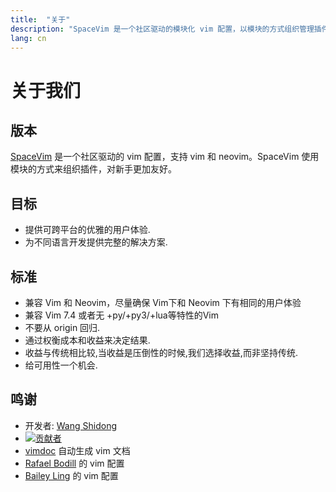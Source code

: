 ```yaml
---
title:  "关于"
description: "SpaceVim 是一个社区驱动的模块化 vim 配置，以模块的方式组织管理插件和配置"
lang: cn
---
```


# 关于我们

## 版本

[SpaceVim](https://github.com/SpaceVim/SpaceVim) 是一个社区驱动的 vim 配置，支持 vim 和 neovim。SpaceVim 
使用模块的方式来组织插件，对新手更加友好。


## 目标

- 提供可跨平台的优雅的用户体验.
- 为不同语言开发提供完整的解决方案.

## 标准

- 兼容 Vim 和 Neovim，尽量确保 Vim下和 Neovim 下有相同的用户体验
- 兼容 Vim 7.4 或者无 +py/+py3/+lua等特性的Vim
- 不要从 origin 回归.
- 通过权衡成本和收益来决定结果.
- 收益与传统相比较,当收益是压倒性的时候,我们选择收益,而非坚持传统.
- 给可用性一个机会.

## 鸣谢

- 开发者: [Wang Shidong](https://github.com/wsdjeg)
- [![贡献者](https://img.shields.io/github/contributors/SpaceVim/SpaceVim.svg)](https://github.com/SpaceVim/SpaceVim/graphs/contributors)
- [vimdoc](https://github.com/google/vimdoc) 自动生成 vim 文档
- [Rafael Bodill](https://github.com/rafi) 的 vim 配置
- [Bailey Ling](https://github.com/bling) 的 vim 配置
